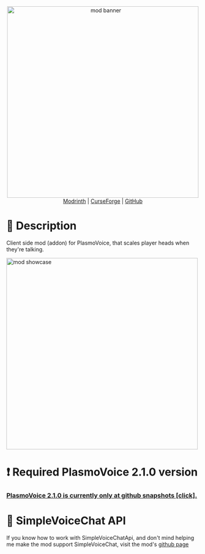 <div align="center">
  <img src="https://cdn.modrinth.com/data/Os35nfkh/images/5bd3ef3d021de23d80e81918bd8ed49ce89c56f4.png" width="500px" alt="mod banner"/>
  <div>
    <a href="https://modrinth.com/mod/talkingheads">Modrinth</a>
    <span> | </span>
    <a href="https://www.curseforge.com/minecraft/mc-mods/talkingheads">CurseForge</a>
    <span> | </span>
    <a href="https://github.com/ZipeStudio/TalkingHeads">GitHub</a>
  </div>
</div>

# 💬 Description
Client side mod (addon) for PlasmoVoice, that scales player heads when they're talking.

  <img src="https://cdn.modrinth.com/data/Os35nfkh/images/b01581dd52e32d703fbb5605f4851fbc639d024e.gif" width="500px" alt="mod showcase"/>

# ❗ Required PlasmoVoice 2.1.0 version
### [PlasmoVoice 2.1.0 is currently only at github snapshots [click].](https://github.com/plasmoapp/plasmo-voice/releases/tag/2.1.0-SNAPSHOT)

# 📕 SimpleVoiceChat API
 If you know how to work with SimpleVoiceChatApi, and don't mind helping me make the mod support SimpleVoiceChat, visit the mod's [github page](https://github.com/ZipeStudio/TalkingHeads)
